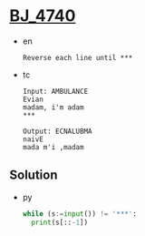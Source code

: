 # [BJ_4740](https://acmicpc.net/problem/4740)

* en

  ```en
  Reverse each line until ***
  ```

* tc

  ```tc
  Input: AMBULANCE
  Evian
  madam, i'm adam
  ***

  Output: ECNALUBMA
  naivE
  mada m'i ,madam
  ```

## Solution

* py

  ```py
  while (s:=input()) != '***':
    print(s[::-1])
  ```
